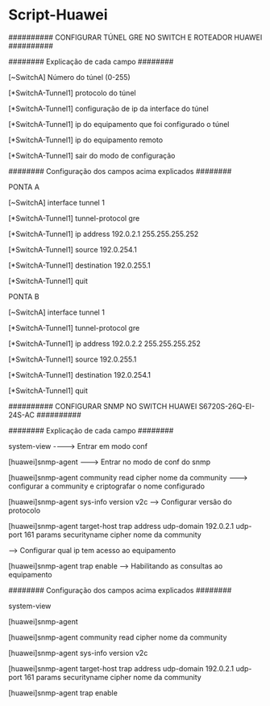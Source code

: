 # Script-Huawei

########## CONFIGURAR TÚNEL GRE NO SWITCH E ROTEADOR HUAWEI ##########

######## Explicação de cada campo ########

[~SwitchA] Número do túnel (0-255)

[*SwitchA-Tunnel1] protocolo do túnel

[*SwitchA-Tunnel1] configuração de ip da interface do túnel

[*SwitchA-Tunnel1] ip do equipamento que foi configurado o túnel

[*SwitchA-Tunnel1] ip do equipamento remoto 

[*SwitchA-Tunnel1] sair do modo de configuração


######## Configuração dos campos acima explicados ########

PONTA A

[~SwitchA] interface tunnel 1

[*SwitchA-Tunnel1] tunnel-protocol gre

[*SwitchA-Tunnel1] ip address 192.0.2.1 255.255.255.252

[*SwitchA-Tunnel1] source 192.0.254.1

[*SwitchA-Tunnel1] destination 192.0.255.1

[*SwitchA-Tunnel1] quit

PONTA B

[~SwitchA] interface tunnel 1

[*SwitchA-Tunnel1] tunnel-protocol gre

[*SwitchA-Tunnel1] ip address 192.0.2.2 255.255.255.252

[*SwitchA-Tunnel1] source 192.0.255.1

[*SwitchA-Tunnel1] destination 192.0.254.1

[*SwitchA-Tunnel1] quit


########## CONFIGURAR SNMP NO SWITCH HUAWEI S6720S-26Q-EI-24S-AC ##########

######## Explicação de cada campo ########

<huawei> system-view ----> Entrar em modo conf

[huawei]snmp-agent ---> Entrar no modo de conf do snmp

[huawei]snmp-agent community read cipher nome da community ---> configurar a community e criptografar o nome configurado

[huawei]snmp-agent sys-info version v2c --> Configurar versão do protocolo

[huawei]snmp-agent target-host trap address udp-domain 192.0.2.1 udp-port 161 params securityname cipher nome da community 

--> Configurar qual ip tem acesso ao equipamento 

[huawei]snmp-agent trap enable --> Habilitando as consultas ao equipamento


######## Configuração dos campos acima explicados ########

<huawei> system-view

[huawei]snmp-agent

[huawei]snmp-agent community read cipher nome da community

[huawei]snmp-agent sys-info version v2c 

[huawei]snmp-agent target-host trap address udp-domain 192.0.2.1 udp-port 161 params securityname cipher nome da community

[huawei]snmp-agent trap enable














